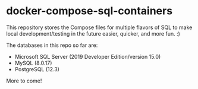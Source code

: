 # docker-compose-sql-containers


This repository stores the Compose files for multiple flavors of SQL to make local development/testing in the future easier, quicker, and more fun.  :)

The databases in this repo so far are:

* Microsoft SQL Server (2019 Developer Edition/version 15.0)
* MySQL (8.0.17)
* PostgreSQL (12.3)

More to come!